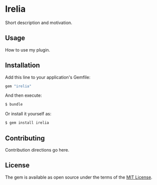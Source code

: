 # Irelia
Short description and motivation.

## Usage
How to use my plugin.

## Installation
Add this line to your application's Gemfile:

```ruby
gem "irelia"
```

And then execute:
```bash
$ bundle
```

Or install it yourself as:
```bash
$ gem install irelia
```

## Contributing
Contribution directions go here.

## License
The gem is available as open source under the terms of the [MIT License](https://opensource.org/licenses/MIT).
